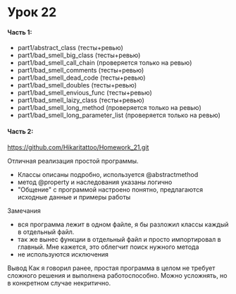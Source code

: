 # Урок 22


#### Часть 1:

- part1/abstract_class                (тесты+ревью)
- part1/bad_smell_big_class           (тесты+ревью)
- part1/bad_smell_call_chain          (проверяется только на ревью)
- part1/bad_smell_comments            (тесты+ревью)
- part1/bad_smell_dead_code           (тесты+ревью)
- part1/bad_smell_doubles             (тесты+ревью)
- part1/bad_smell_envious_func        (тесты+ревью)
- part1/bad_smell_laizy_class         (тесты+ревью)
- part1/bad_smell_long_method         (проверяется только на ревью)
- part1/bad_smell_long_parameter_list (проверяется только на ревью)



#### Часть 2:

https://github.com/Hikaritattoo/Homework_21.git

Отличная реализация простой программы. 
 - Классы описаны подробно, используется @abstractmethod
 - метод @property и наследования указаны логично
 - "Общение" с программой настроено понятно, предлагаются исходные данные и примеры работы

Замечания
- вся программа лежит в одном файле, я бы разложил классы каждый в отдельный файл. 
- так же вынес функции в отдельный файл и просто импортировал в главный. Мне кажется, это облегчит поиск нужного метода
- не используются исключения

Вывод
 Как я говорил ранее, простая программа в целом не требует сложного решения и выполнена работоспособно. Можно усложнять,
но в конкретном случае некритично. 
